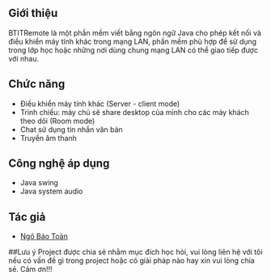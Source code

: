 ## Giới thiệu
BTITRemote là một phần mềm viết bằng ngôn ngữ Java cho phép kết nối và điều khiển máy tính khác trong mạng LAN, phần mềm phù hợp để sử dụng trong lớp học hoặc những nơi dùng chung mạng LAN có thể giao tiếp được với nhau.

## Chức năng
- Điều khiển máy tính khác (Server - client mode)
- Trình chiếu: máy chủ sẽ share desktop của mình cho các máy khách theo dõi (Room mode)
- Chat sử dụng tin nhắn văn bản
- Truyền âm thanh

## Công nghệ áp dụng
- Java swing
- Java system audio

## Tác giả
- [Ngô Bảo Toàn]

##Lưu ý
Project được chia sẻ nhằm mục đích học hỏi, vui lòng liên hệ với tôi nếu có vấn đề gì trong project hoặc có giải pháp nào hay xin vui lòng chia sẻ. Cảm ơn!!!

[//]:#
[Ngô Bảo Toàn]: <https://www.facebook.com/baotoan95>
